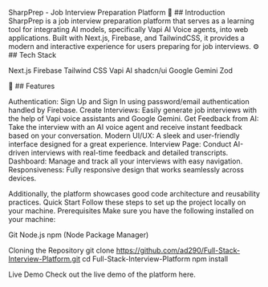 SharpPrep - Job Interview Preparation Platform
🤖 ## Introduction
SharpPrep is a job interview preparation platform that serves as a learning tool for integrating AI models, specifically Vapi AI Voice agents, into web applications. Built with Next.js, Firebase, and TailwindCSS, it provides a modern and interactive experience for users preparing for job interviews.
⚙️ ## Tech Stack

Next.js
Firebase
Tailwind CSS
Vapi AI
shadcn/ui
Google Gemini
Zod

🔋 ## Features

Authentication: Sign Up and Sign In using password/email authentication handled by Firebase.
Create Interviews: Easily generate job interviews with the help of Vapi voice assistants and Google Gemini.
Get Feedback from AI: Take the interview with an AI voice agent and receive instant feedback based on your conversation.
Modern UI/UX: A sleek and user-friendly interface designed for a great experience.
Interview Page: Conduct AI-driven interviews with real-time feedback and detailed transcripts.
Dashboard: Manage and track all your interviews with easy navigation.
Responsiveness: Fully responsive design that works seamlessly across devices.

Additionally, the platform showcases good code architecture and reusability practices.
Quick Start
Follow these steps to set up the project locally on your machine.
Prerequisites
Make sure you have the following installed on your machine:

Git
Node.js
npm (Node Package Manager)

Cloning the Repository
git clone https://github.com/ad290/Full-Stack-Interview-Platform.git
cd Full-Stack-Interview-Platform
npm install

Live Demo
Check out the live demo of the platform here.
